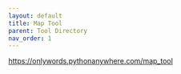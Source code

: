 ```yaml
---
layout: default
title: Map Tool
parent: Tool Directory
nav_order: 1
---
```


https://onlywords.pythonanywhere.com/map_tool